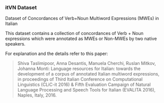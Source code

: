 ### itVN Dataset 
Dataset of Concordances of Verb+Noun Multiword Expressions (MWEs) in Italian 

This dataset contains a collection of concordances of Verb + Noun expressions which were annotated as MWEs or Non-MWEs by two native speakers.

For explanation and the details refer to this paper:

>Shiva Taslimipoor, Anna Desantis, Manuela Cherchi, Ruslan Mitkov, Johanna Monti: 
Language resources for Italian: towards the development of a corpus of annotated Italian multiword expressions, 
in proceedings of Third Italian Conference on Computational Linguistics (CLiC-it 2016) & Fifth Evaluation Campaign of Natural Language Processing and Speech Tools for Italian 
(EVALITA 2016), Naples, Italy, 2016.
